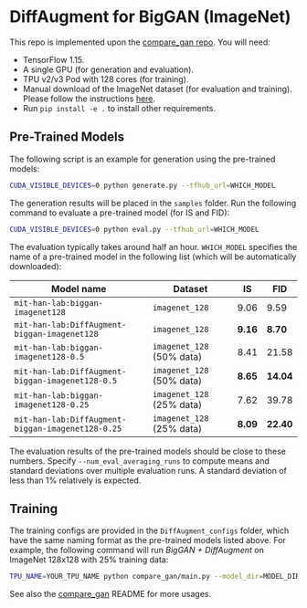 # DiffAugment for BigGAN (ImageNet)

This repo is implemented upon the [compare_gan repo](https://github.com/google/compare_gan). You will need:

- TensorFlow 1.15.
- A single GPU (for generation and evaluation).
- TPU v2/v3 Pod with 128 cores (for training).
- Manual download of the ImageNet dataset (for evaluation and training). Please follow the instructions [here](https://www.tensorflow.org/datasets/catalog/imagenet2012).
- Run `pip install -e .` to install other requirements.

## Pre-Trained Models

The following script is an example for generation using the pre-trained models:

```bash
CUDA_VISIBLE_DEVICES=0 python generate.py --tfhub_url=WHICH_MODEL
```

The generation results will be placed in the `samples` folder. Run the following command to evaluate a pre-trained model (for IS and FID):

```bash
CUDA_VISIBLE_DEVICES=0 python eval.py --tfhub_url=WHICH_MODEL
```

The evaluation typically takes around half an hour. `WHICH_MODEL` specifies the name of a pre-trained model in the following list (which will be automatically downloaded):

| Model name                                           | Dataset           | IS     | FID    |
| ---------------------------------------------------- | ----------------- | --------- | --------- |
| `mit-han-lab:biggan-imagenet128`                     | `imagenet_128`             | 9.06      | 9.59      |
| `mit-han-lab:DiffAugment-biggan-imagenet128`         | `imagenet_128`             | **9.16**  | **8.70**  |
| `mit-han-lab:biggan-imagenet128-0.5`                 | `imagenet_128` (50% data)  | 8.41      | 21.58     |
| `mit-han-lab:DiffAugment-biggan-imagenet128-0.5`     | `imagenet_128` (50% data)  | **8.65**  | **14.04** |
| `mit-han-lab:biggan-imagenet128-0.25`                 | `imagenet_128` (25% data)  | 7.62      | 39.78     |
| `mit-han-lab:DiffAugment-biggan-imagenet128-0.25`     | `imagenet_128` (25% data)  | **8.09**  | **22.40** |

The evaluation results of the pre-trained models should be close to these numbers. Specify `--num_eval_averaging_runs` to compute means and standard deviations over multiple evaluation runs. A standard deviation of less than 1% relatively is expected.

## Training

The training configs are provided in the `DiffAugment_configs` folder, which have the same naming format as the pre-trained models listed above. For example, the following command will run *BigGAN + DiffAugment* on ImageNet 128x128 with 25% training data:

```bash
TPU_NAME=YOUR_TPU_NAME python compare_gan/main.py --model_dir=MODEL_DIR --gin_config=DiffAugment_configs/DiffAugment-biggan-imagenet128-0.25.gin
```

See also the [compare_gan](https://github.com/google/compare_gan) README for more usages.
